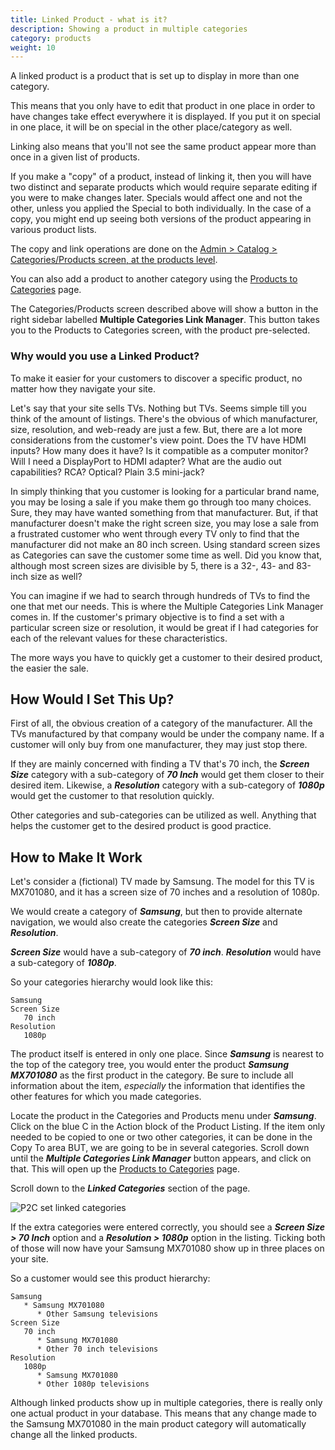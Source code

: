 ```yaml
---
title: Linked Product - what is it? 
description: Showing a product in multiple categories
category: products
weight: 10
---
```


A linked product is a product that is set up to display in more than one category.

This means that you only have to edit that product in one place in order to have changes take effect everywhere it is displayed.  If you put it on special in one place, it will be on special in the other place/category as well.

Linking also means that you'll not see the same product appear more than once in a given list of products.


If you make a "copy" of a product, instead of linking it, then you will have two distinct and separate products which would require separate editing if you were to make changes later. Specials would affect one and not the other, unless you applied the Special to both individually.  In the case of a copy, you might end up seeing both versions of the product appearing in various product lists.

The copy and link operations are done on the [Admin > Catalog > Categories/Products screen, at the products level](/user/admin_pages/catalog/categories_products/). 

You can also add a product to another category using the [Products to Categories](/user/admin_pages/catalog/products_to_categories/) page. 

The Categories/Products screen described above will show a button in the right sidebar labelled **Multiple Categories Link Manager**.  This button takes you to the Products to Categories screen, with the product pre-selected. 

### Why would you use a Linked Product? 

To make it easier for your customers to discover a specific product, no matter how they navigate your site. 

Let's say that your site sells TVs.  Nothing but TVs.  Seems simple till you think of the amount of listings.  There's the obvious of which manufacturer, size, resolution, and web-ready are just a few.  But,  there are a lot more considerations from the customer's view point.  Does the TV have HDMI inputs?  How many does it have?  Is it compatible as a computer monitor?  Will I need a DisplayPort to HDMI adapter?  What are the audio out capabilities? RCA?  Optical?  Plain 3.5 mini-jack?

In simply thinking that you customer is looking for a particular brand name, you may be losing a sale if you make them go through too many choices.  Sure, they may have wanted something from that manufacturer.  But, if that manufacturer doesn't make the right screen size, you may lose a sale from a frustrated customer who went through every TV only to find that the manufacturer did not make an 80 inch screen.  Using standard screen sizes as Categories can save the customer some time as well.  Did you know that, although most screen sizes are divisible by 5, there is a 32-, 43- and 83-inch size as well?

You can imagine if we had to search through hundreds of TVs to find the one that met our needs.  This is where the Multiple Categories Link Manager comes in.  If the customer's primary objective is to find a set with a particular screen size or resolution, it would be great if I had categories for each of the relevant values for these characteristics. 

The more ways you have to quickly get a customer to their desired product, the easier the sale.

## How Would I Set This Up?
First of all, the obvious creation of a category of the manufacturer.  All the TVs manufactured by that company would be under the company name.  If a customer will only buy from one manufacturer, they may just  stop there.

If they are mainly concerned with finding a TV that's 70 inch, the **_Screen Size_** category with a sub-category of **_70 Inch_** would get them closer to their desired item.  Likewise, a **_Resolution_** category with a sub-category of **_1080p_** would get the customer to that resolution quickly.

Other categories and sub-categories can be utilized as well.  Anything that helps the customer get to the desired product is good practice.

## How to Make It Work
Let's consider a (fictional) TV made by Samsung.  The model for this TV is MX701080, and it has a screen size of 70 inches and a resolution of 1080p. 

We would create a category of **_Samsung_**, but then to provide alternate navigation, we would also create the categories **_Screen Size_** and **_Resolution_**.  

**_Screen Size_** would have a sub-category of **_70 inch_**.  **_Resolution_** would have a sub-category of **_1080p_**.

So your categories hierarchy would look like this: 

```
Samsung
Screen Size 
   70 inch 
Resolution 
   1080p 
```

The product itself is entered in only one place.  Since **_Samsung_** is nearest to the top of the category tree, you would enter the product **_Samsung MX701080_** as the first product in the category.  Be sure to include all information about the item, *_especially_* the information that identifies the other features for which you made categories.  

Locate the product in the Categories and Products menu under **_Samsung_**.  Click on the blue C in the Action block of the Product Listing.  If the item only needed to be copied to one or two other categories, it can be done in the Copy To area BUT, we are going to be in several categories.  Scroll down until the **_Multiple Categories Link Manager_** button appears, and click on that.  This will open up the [Products to Categories](/user/admin_pages/catalog/products_to_categories/) page. 

Scroll down to the **_Linked Categories_** section of the page.

![P2C set linked categories](/images/p2c_set_linked.png) 

If the extra categories were entered correctly, you should see a **_Screen Size > 70 Inch_** option and a **_Resolution > 1080p_** option in the listing.  Ticking both of those will now have your Samsung MX701080 show up in three places on your site.  

So a customer would see this product hierarchy: 

```
Samsung
   * Samsung MX701080
      * Other Samsung televisions 
Screen Size 
   70 inch 
      * Samsung MX701080
      * Other 70 inch televisions 
Resolution 
   1080p 
      * Samsung MX701080
      * Other 1080p televisions 
```

Although linked products show up in multiple categories, there is really only one actual product in your database.  This means that any change made to the Samsung MX701080 in the main product category will automatically change all the linked products. 

